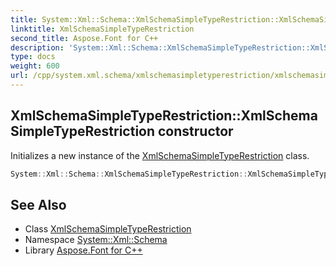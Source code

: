 ```yaml
---
title: System::Xml::Schema::XmlSchemaSimpleTypeRestriction::XmlSchemaSimpleTypeRestriction constructor
linktitle: XmlSchemaSimpleTypeRestriction
second_title: Aspose.Font for C++
description: 'System::Xml::Schema::XmlSchemaSimpleTypeRestriction::XmlSchemaSimpleTypeRestriction constructor. Initializes a new instance of the XmlSchemaSimpleTypeRestriction class in C++.'
type: docs
weight: 600
url: /cpp/system.xml.schema/xmlschemasimpletyperestriction/xmlschemasimpletyperestriction/
---
```

## XmlSchemaSimpleTypeRestriction::XmlSchemaSimpleTypeRestriction constructor


Initializes a new instance of the [XmlSchemaSimpleTypeRestriction](../) class.

```cpp
System::Xml::Schema::XmlSchemaSimpleTypeRestriction::XmlSchemaSimpleTypeRestriction()
```

## See Also

* Class [XmlSchemaSimpleTypeRestriction](../)
* Namespace [System::Xml::Schema](../../)
* Library [Aspose.Font for C++](../../../)
